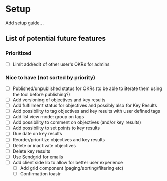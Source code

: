 ﻿# Setup

Add setup guide...

## List of potential future features

### Prioritized

* [ ] Limit add/edit of other user's OKRs for admins

### Nice to have (not sorted by priority)

* [ ] Published/unpublished status for OKRs (to be able to iterate them using the tool before publishing?)
* [ ] Add versioning of objectives and key results
* [ ] Add fulfillment status for objectives and possibly also for Key Results
* [ ] Add possibility to tag objectives and key results with user defined tags
* [ ] Add list view mode: group on tags
* [ ] Add possibility to comment on objectives (and/or key results)
* [ ] Add possibility to set points to key results
* [ ] Due date on key results
* [ ] Reorder/prioritize objectives and key results
* [ ] Delete or inactivate objectives
* [ ] Delete key results
* [ ] Use Sendgrid for emails
* [ ] Add client side lib to allow for better user experience
  * [ ] Add grid component (paging/sorting/filtering etc)
  * [ ] Confirmation toastr